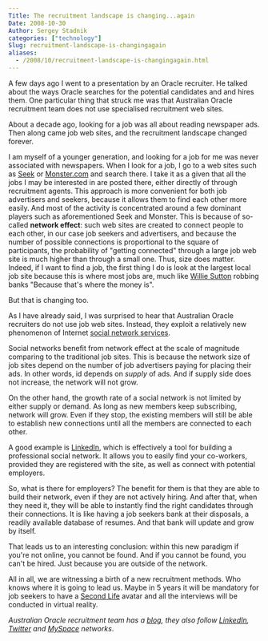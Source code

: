 ```yaml
---
Title: The recruitment landscape is changing...again
Date: 2008-10-30
Author: Sergey Stadnik
categories: ["technology"]
Slug: recruitment-landscape-is-changingagain
aliases:
  - /2008/10/recruitment-landscape-is-changingagain.html
---
```


A few days ago I went to a presentation by an Oracle recruiter. He
talked about the ways Oracle searches for the potential candidates and
and hires them. One particular thing that struck me was that Australian
Oracle recruitment team does not use specialised recruitment web sites.

About a decade ago, looking for a job was all about reading newspaper
ads. Then along came job web sites, and the recruitment landscape
changed forever.

I am myself of a younger generation, and looking for a job for me was
never associated with newspapers. When I look for a job, I go to a web
sites such as [Seek](https://seek.com.au/) or
[Monster.com](https://www.monster.com/) and search there. I take it as a given
that all the jobs I may be interested in are posted there, either
directly of through recruitment agents.
This approach is more convenient for both job advertisers and seekers,
because it allows them to find each other more easily. And most of the
activity is concentrated around a few dominant players such as
aforementioned Seek and Monster. This is because of so-called
__network effect__: such web sites are
created to connect people to each other, in our case job seekers and
advertisers, and because the number of possible connections is
proportional to the square of participants, the probability of "getting
connected" through a large job web site is much higher than through a
small one. Thus, size does matter. Indeed, if I want to find a job,
the first thing I do is look at the largest local job site because this
is where most jobs are, much like [Willie Sutton](https://www.fbi.gov/libref/historic/famcases/sutton/sutton.htm) robbing banks "Because that's where the money is".

But that is changing too.

As I have already said, I was surprised to hear that Australian Oracle
recruiters do not use job web sites. Instead, they exploit a relatively
new phenomenon of Internet [social network services](http://en.wikipedia.org/wiki/Social_network_service).

Social networks benefit from network effect at the scale of magnitude
comparing to the traditional job sites. This is because the network size
of job sites depend on the number of job advertisers paying for placing
their ads. In other words, id depends on _supply_ of ads. And if supply side
does not increase, the network will not grow.

On the other hand, the growth rate of a social network is not limited by
either supply or demand. As long as new members keep subscribing,
network will grow. Even if they stop, the existing members will still be
able to establish new connections until all the members are connected to
each other.

A good example is [LinkedIn](http://www.linkedin.com/), which is
effectively a tool for building a professional social network. It allows
you to easily find your co-workers, provided they are registered with
the site, as well as connect with potential employers.

So, what is there for employers? The benefit for them is that they are
able to build their network, even if they are not actively hiring. And
after that, when they need it, they will be able to instantly find the
right candidates through their connections. It is like having a job
seekers bank at their disposals, a readily available database of resumes. And
that bank will update and grow by itself.

That leads us to an interesting conclusion: within this new paradigm if
you're not online, you cannot be found. And if you cannot be found, you
can't be hired. Just because you are outside of the network.

All in all, we are witnessing a birth of a new recruitment methods. Who
knows where it is going to lead us. Maybe in 5 years it will be mandatory for job seekers to have a [Second Life](http://www.secondlife.com/) avatar
and all the interviews will be conducted in virtual reality.

_Australian Oracle recruitment team has a
[blog](http://oraclerecruiter.blogspot.com/), they also follow
[LinkedIn](http://www.linkedin.com/), [Twitter](http://twitter.com/) and
[MySpace](http://www.myspace.com/) networks_.